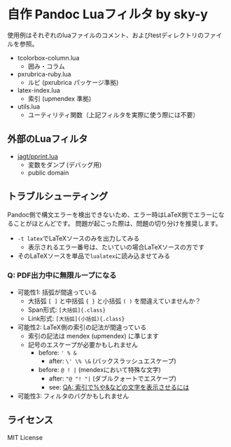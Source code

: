 # 自作 Pandoc Luaフィルタ by sky-y

使用例はそれぞれのluaファイルのコメント、およびtestディレクトリのファイルを参照。

- tcolorbox-column.lua
    - 囲み・コラム
- pxrubrica-ruby.lua
    - ルビ (pxrubrica パッケージ準拠)
- latex-index.lua
    - 索引 (upmendex 準拠)
- utils.lua
    - ユーティリティ関数（上記フィルタを実際に使う際には不要）

## 外部のLuaフィルタ

- [jagt/pprint.lua](https://github.com/jagt/pprint.lua)
    - 変数をダンプ (デバッグ用)
    - public domain

## トラブルシューティング

Pandoc側で構文エラーを検出できないため、エラー時はLaTeX側でエラーになることがほとんどです。
問題が起こった際は、問題の切り分けを推奨します。

- `-t latex`でLaTeXソースのみを出力してみる
    - 表示されるエラー番号は、たいていの場合LaTeXソースの方です
- そのLaTeXソースを単品で`lualatex`に読み込ませてみる

### Q: PDF出力中に無限ループになる

- 可能性1: 括弧が間違っている
    - 大括弧 `[ ]` と中括弧  `{ }` と小括弧 `( )` を間違えていませんか？
    - Span形式: `[大括弧]{.class}` 
    - Link形式: `[大括弧](小括弧){.class}`
- 可能性2: LaTeX側の索引の記法が間違っている
    - 索引の記法は mendex (upmendex) に準じます
    - 記号のエスケープが必要かもしれません
        - before: `' % &`
            - after: `\' \% \&` (バックスラッシュエスケープ)
        - before: `@ ! |` (mendexにおいて特殊な文字)
            - after: `"@ "! "|` (ダブルクォートでエスケープ)
            - see: [QA: 索引で%や&などの文字を表示させるには](https://oku.edu.mie-u.ac.jp/tex/mod/forum/discuss.php?d=2508)
- 可能性3: フィルタのバグかもしれません

## ライセンス

MIT License